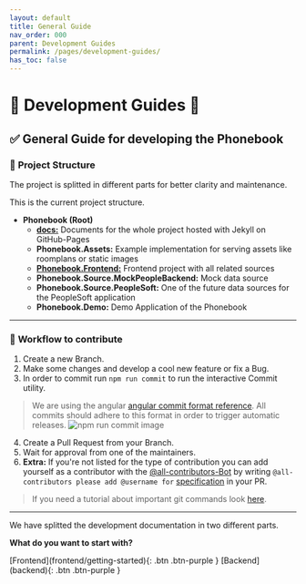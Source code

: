 ```yaml
---
layout: default
title: General Guide
nav_order: 000
parent: Development Guides
permalink: /pages/development-guides/
has_toc: false
---
```


# :diamond_shape_with_a_dot_inside: **Development Guides** :diamond_shape_with_a_dot_inside:

## :white_check_mark: **General Guide for developing the Phonebook**

### :open_file_folder: **Project Structure**

The project is splitted in different parts for better clarity and maintenance.

This is the current project structure.

 * **Phonebook (Root)**
   * **[docs:](/phonebook/pages/doc-guides/)** Documents for the whole project hosted with Jekyll on GitHub-Pages
   * **Phonebook.Assets:** Example implementation for serving assets like roomplans or static images
   * **[Phonebook.Frontend:](frontend/general-guide)** Frontend project with all related sources
   * **Phonebook.Source.MockPeopleBackend:** Mock data source 
   * **Phonebook.Source.PeopleSoft:** One of the future data sources for the PeopleSoft application
   * **Phonebook.Demo:** Demo Application of the Phonebook

---

### :hammer: **Workflow to contribute**

1. Create a new Branch.
2. Make some changes and develop a cool new feature or fix a Bug.
3. In order to commit run `npm run commit` to run the interactive Commit utility.
> We are using the angular [angular commit format reference](https://gist.github.com/brianclements/841ea7bffdb01346392c). All commits should adhere to this format in order to trigger automatic releases.
![npm run commit image]({{site.baseurl}}pages/development-guides/media/images/git-cz.png)
4. Create a Pull Request from your Branch.
5. Wait for approval from one of the maintainers.
6. **Extra:** If you're not listed for the type of contribution you can add yourself as a contributor with the [@all-contributors-Bot](https://allcontributors.org/docs/en/overview) by writing `@all-contributors please add @username for` [specification](https://allcontributors.org/docs/en/emoji-key) in your PR.

> If you need a tutorial about important git commands look [here](https://dev.to/dhruv/essential-git-commands-every-developer-should-know-2fl).

---

We have splitted the development documentation in two different parts.

**What do you want to start with?**

<span class="fs-6">
[Frontend](frontend/getting-started){: .btn .btn-purple }
</span>
<span class="fs-6">
[Backend](backend){: .btn .btn-purple }
</span>
